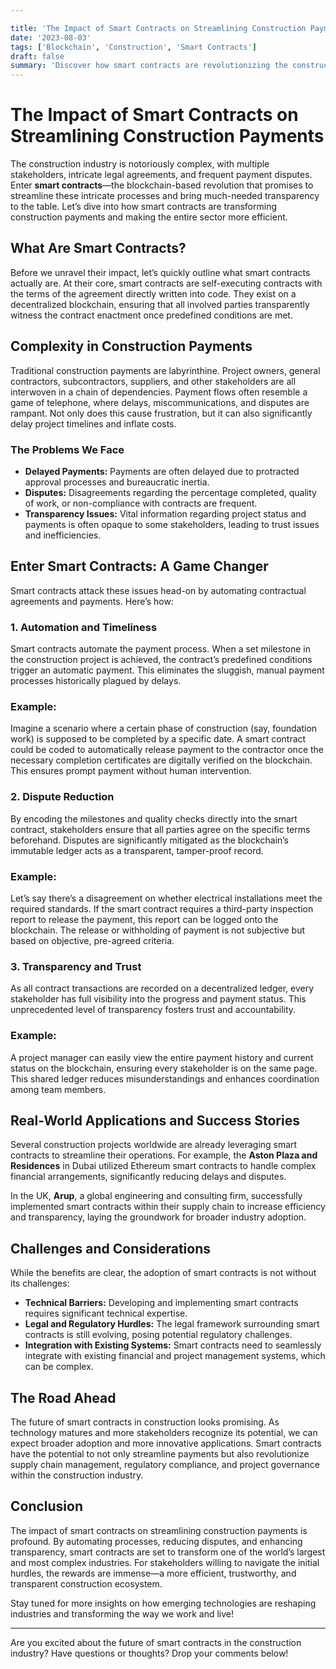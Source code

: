 ```yaml
---

title: 'The Impact of Smart Contracts on Streamlining Construction Payments'
date: '2023-08-03'
tags: ['Blockchain', 'Construction', 'Smart Contracts']
draft: false
summary: 'Discover how smart contracts are revolutionizing the construction industry by streamlining payment processes, ensuring transparency, and reducing disputes.'
---
```


# The Impact of Smart Contracts on Streamlining Construction Payments

The construction industry is notoriously complex, with multiple stakeholders, intricate legal agreements, and frequent payment disputes. Enter **smart contracts**—the blockchain-based revolution that promises to streamline these intricate processes and bring much-needed transparency to the table. Let’s dive into how smart contracts are transforming construction payments and making the entire sector more efficient.

## What Are Smart Contracts?

Before we unravel their impact, let’s quickly outline what smart contracts actually are. At their core, smart contracts are self-executing contracts with the terms of the agreement directly written into code. They exist on a decentralized blockchain, ensuring that all involved parties transparently witness the contract enactment once predefined conditions are met.

## Complexity in Construction Payments

Traditional construction payments are labyrinthine. Project owners, general contractors, subcontractors, suppliers, and other stakeholders are all interwoven in a chain of dependencies. Payment flows often resemble a game of telephone, where delays, miscommunications, and disputes are rampant. Not only does this cause frustration, but it can also significantly delay project timelines and inflate costs.

### The Problems We Face

- **Delayed Payments:** Payments are often delayed due to protracted approval processes and bureaucratic inertia.
- **Disputes:** Disagreements regarding the percentage completed, quality of work, or non-compliance with contracts are frequent.
- **Transparency Issues:** Vital information regarding project status and payments is often opaque to some stakeholders, leading to trust issues and inefficiencies.

## Enter Smart Contracts: A Game Changer

Smart contracts attack these issues head-on by automating contractual agreements and payments. Here’s how:

### 1. **Automation and Timeliness**

Smart contracts automate the payment process. When a set milestone in the construction project is achieved, the contract’s predefined conditions trigger an automatic payment. This eliminates the sluggish, manual payment processes historically plagued by delays.

### **Example:** 

Imagine a scenario where a certain phase of construction (say, foundation work) is supposed to be completed by a specific date. A smart contract could be coded to automatically release payment to the contractor once the necessary completion certificates are digitally verified on the blockchain. This ensures prompt payment without human intervention.

### 2. **Dispute Reduction**

By encoding the milestones and quality checks directly into the smart contract, stakeholders ensure that all parties agree on the specific terms beforehand. Disputes are significantly mitigated as the blockchain’s immutable ledger acts as a transparent, tamper-proof record.

### **Example:**

Let’s say there’s a disagreement on whether electrical installations meet the required standards. If the smart contract requires a third-party inspection report to release the payment, this report can be logged onto the blockchain. The release or withholding of payment is not subjective but based on objective, pre-agreed criteria.

### 3. **Transparency and Trust**

As all contract transactions are recorded on a decentralized ledger, every stakeholder has full visibility into the progress and payment status. This unprecedented level of transparency fosters trust and accountability.

### **Example:**

A project manager can easily view the entire payment history and current status on the blockchain, ensuring every stakeholder is on the same page. This shared ledger reduces misunderstandings and enhances coordination among team members.

## Real-World Applications and Success Stories

Several construction projects worldwide are already leveraging smart contracts to streamline their operations. For example, the **Aston Plaza and Residences** in Dubai utilized Ethereum smart contracts to handle complex financial arrangements, significantly reducing delays and disputes.

In the UK, **Arup**, a global engineering and consulting firm, successfully implemented smart contracts within their supply chain to increase efficiency and transparency, laying the groundwork for broader industry adoption.

## Challenges and Considerations

While the benefits are clear, the adoption of smart contracts is not without its challenges:

- **Technical Barriers:** Developing and implementing smart contracts requires significant technical expertise.
- **Legal and Regulatory Hurdles:** The legal framework surrounding smart contracts is still evolving, posing potential regulatory challenges.
- **Integration with Existing Systems:** Smart contracts need to seamlessly integrate with existing financial and project management systems, which can be complex.

## The Road Ahead

The future of smart contracts in construction looks promising. As technology matures and more stakeholders recognize its potential, we can expect broader adoption and more innovative applications. Smart contracts have the potential to not only streamline payments but also revolutionize supply chain management, regulatory compliance, and project governance within the construction industry.

## Conclusion

The impact of smart contracts on streamlining construction payments is profound. By automating processes, reducing disputes, and enhancing transparency, smart contracts are set to transform one of the world’s largest and most complex industries. For stakeholders willing to navigate the initial hurdles, the rewards are immense—a more efficient, trustworthy, and transparent construction ecosystem.

Stay tuned for more insights on how emerging technologies are reshaping industries and transforming the way we work and live!

---

Are you excited about the future of smart contracts in the construction industry? Have questions or thoughts? Drop your comments below!